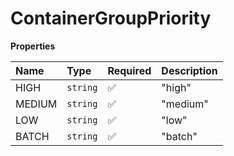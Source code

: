 # ContainerGroupPriority

**Properties**

| Name   | Type     | Required | Description |
| :----- | :------- | :------- | :---------- |
| HIGH   | `string` | ✅       | "high"      |
| MEDIUM | `string` | ✅       | "medium"    |
| LOW    | `string` | ✅       | "low"       |
| BATCH  | `string` | ✅       | "batch"     |
